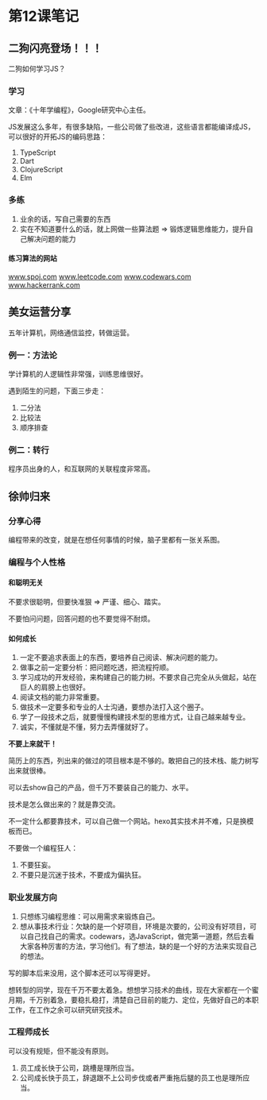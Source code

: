 # 第12课笔记

## 二狗闪亮登场！！！

二狗如何学习JS？

### 学习

文章：《十年学编程》，Google研究中心主任。

JS发展这么多年，有很多缺陷，一些公司做了些改进，这些语言都能编译成JS，可以很好的开拓JS的编码思路：

1. TypeScript
1. Dart
1. ClojureScript
1. Elm

### 多练

1. 业余的话，写自己需要的东西
1. 实在不知道要什么的话，就上网做一些算法题 => 锻炼逻辑思维能力，提升自己解决问题的能力

#### 练习算法的网站

www.spoj.com
www.leetcode.com
www.codewars.com
www.hackerrank.com

## 美女运营分享

五年计算机，网络通信监控，转做运营。

### 例一：方法论

学计算机的人逻辑性非常强，训练思维很好。

遇到陌生的问题，下面三步走：

1. 二分法
1. 比较法
1. 顺序排查

### 例二：转行

程序员出身的人，和互联网的关联程度非常高。

## 徐帅归来

### 分享心得

编程带来的改变，就是在想任何事情的时候，脑子里都有一张关系图。

### 编程与个人性格

#### 和聪明无关

不要求很聪明，但要快准狠 => 严谨、细心、踏实。

不要怕问问题，回答问题的也不要觉得不耐烦。

#### 如何成长

1. 一定不要追求表面上的东西，要培养自己阅读、解决问题的能力。
1. 做事之前一定要分析：把问题吃透，把流程捋顺。
1. 学习成功的开发经验，来构建自己的能力树。不要求自己完全从头做起，站在巨人的肩膀上也很好。
1. 阅读文档的能力非常重要。
1. 做技术一定要多和专业的人士沟通，要想办法打入这个圈子。
1. 学了一段技术之后，就要慢慢构建技术型的思维方式，让自己越来越专业。
1. 诚实，不懂就是不懂，努力去弄懂就好了。

**不要上来就干！**

简历上的东西，列出来的做过的项目根本是不够的。敢把自己的技术栈、能力树写出来就很棒。

可以去show自己的产品，但千万不要装自己的能力、水平。

技术是怎么做出来的？就是靠交流。

不一定什么都要靠技术，可以自己做一个网站。hexo其实技术并不难，只是换模板而已。

不要做一个编程狂人：

1. 不要狂妄。
1. 不要只是沉迷于技术，不要成为偏执狂。

### 职业发展方向

1. 只想练习编程思维：可以用需求来锻炼自己。
1. 想从事技术行业：欠缺的是一个好项目，环境是次要的，公司没有好项目，可以自己找自己的需求。codewars，选JavaScript，做完第一道题，然后去看大家各种厉害的方法，学习他们。有了想法，缺的是一个好的方法来实现自己的想法。

写的脚本后来没用，这个脚本还可以写得更好。

想转型的同学，现在千万不要太着急。想想学习技术的曲线，现在大家都在一个蜜月期，千万别着急，要稳扎稳打，清楚自己目前的能力、定位，先做好自己的本职工作，在工作之余可以研究研究技术。

### 工程师成长

可以没有规矩，但不能没有原则。

1. 员工成长快于公司，跳槽是理所应当。
1. 公司成长快于员工，辞退跟不上公司步伐或者严重拖后腿的员工也是理所应当。

